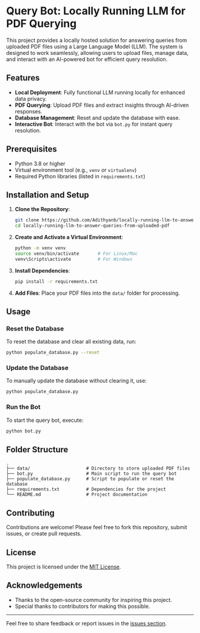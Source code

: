 # Query Bot: Locally Running LLM for PDF Querying

This project provides a locally hosted solution for answering queries from uploaded PDF files using a Large Language Model (LLM). The system is designed to work seamlessly, allowing users to upload files, manage data, and interact with an AI-powered bot for efficient query resolution.

## Features
- **Local Deployment**: Fully functional LLM running locally for enhanced data privacy.
- **PDF Querying**: Upload PDF files and extract insights through AI-driven responses.
- **Database Management**: Reset and update the database with ease.
- **Interactive Bot**: Interact with the bot via `bot.py` for instant query resolution.

## Prerequisites
- Python 3.8 or higher
- Virtual environment tool (e.g., `venv` or `virtualenv`)
- Required Python libraries (listed in `requirements.txt`)

## Installation and Setup

1. **Clone the Repository**:
   ```bash
   git clone https://github.com/Adithyanb/locally-running-llm-to-answer-queries-from-uploaded-pdf.git
   cd locally-running-llm-to-answer-queries-from-uploaded-pdf
   ```

2. **Create and Activate a Virtual Environment**:
   ```bash
   python -m venv venv
   source venv/bin/activate       # For Linux/Mac
   venv\Scripts\activate          # For Windows
   ```

3. **Install Dependencies**:
   ```bash
   pip install -r requirements.txt
   ```

4. **Add Files**:
   Place your PDF files into the `data/` folder for processing.

## Usage

### Reset the Database
To reset the database and clear all existing data, run:
```bash
python populate_database.py --reset
```

### Update the Database
To manually update the database without clearing it, use:
```bash
python populate_database.py
```

### Run the Bot
To start the query bot, execute:
```bash
python bot.py
```

## Folder Structure
```
.
├── data/                     # Directory to store uploaded PDF files
├── bot.py                    # Main script to run the query bot
├── populate_database.py      # Script to populate or reset the database
├── requirements.txt          # Dependencies for the project
└── README.md                 # Project documentation
```

## Contributing
Contributions are welcome! Please feel free to fork this repository, submit issues, or create pull requests.

## License
This project is licensed under the [MIT License](LICENSE).

## Acknowledgements
- Thanks to the open-source community for inspiring this project.
- Special thanks to contributors for making this possible.

---

Feel free to share feedback or report issues in the [issues section](https://github.com/Adithyanb/locally-running-llm-to-answer-queries-from-uploaded-pdf/issues).

